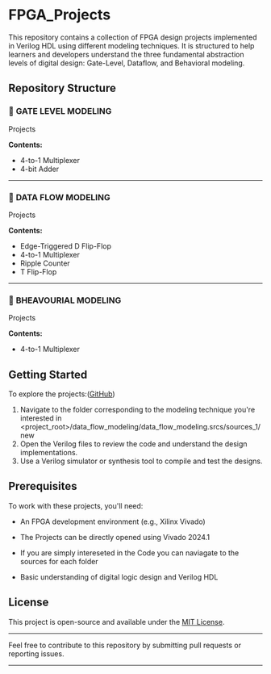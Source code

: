 
# FPGA\_Projects

This repository contains a collection of FPGA design projects implemented in Verilog HDL using different modeling techniques. It is structured to help learners and developers understand the three fundamental abstraction levels of digital design: Gate-Level, Dataflow, and Behavioral modeling.

## Repository Structure

### 📁 **GATE LEVEL MODELING**

Projects 

**Contents:**

* 4-to-1 Multiplexer
* 4-bit Adder

---

### 📁 **DATA FLOW MODELING**

Projects 

**Contents:**

* Edge-Triggered D Flip-Flop
* 4-to-1 Multiplexer
* Ripple Counter
* T Flip-Flop

---

### 📁 **BHEAVOURIAL MODELING**

Projects 

**Contents:**

* 4-to-1 Multiplexer


## Getting Started

To explore the projects:([GitHub][1])

1. Navigate to the folder corresponding to the modeling technique you're interested in <project_root>/data_flow_modeling/data_flow_modeling.srcs/sources_1/new
2. Open the Verilog files to review the code and understand the design implementations.
3. Use a Verilog simulator or synthesis tool to compile and test the designs.

## Prerequisites

To work with these projects, you'll need:

* An FPGA development environment (e.g., Xilinx Vivado)
* The Projects can be directly opened using Vivado 2024.1
* If you are simply intereseted in the Code you can naviagate to the sources for each folder

* Basic understanding of digital logic design and Verilog HDL

## License

This project is open-source and available under the [MIT License](LICENSE).

---

Feel free to contribute to this repository by submitting pull requests or reporting issues.

---

[1]: https://github.com/AzazHassankhan/Machine_Learning_Models_FPGA?utm_source=chatgpt.com "GitHub - AzazHassankhan/Machine_Learning_Models_FPGA: Welcome to the ..."
